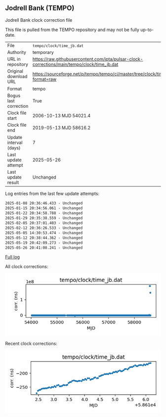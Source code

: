 
## Jodrell Bank (TEMPO)

Jodrell Bank clock correction file

This file is pulled from the TEMPO repository and may not be fully
up-to-date.

|     |     |
|:--- |:--- |
| File | `tempo/clock/time_jb.dat` |
| Authority | temporary |
| URL in repository | <https://raw.githubusercontent.com/ipta/pulsar-clock-corrections/main/tempo/clock/time_jb.dat> |
| Original download URL | <https://sourceforge.net/p/tempo/tempo/ci/master/tree/clock/time_jb.dat?format=raw> |
| Format | tempo |
| Bogus last correction | True |
| Clock file start | 2006-10-13 MJD 54021.4 |
| Clock file end | 2019-05-13 MJD 58616.2 |
| Update interval (days) | 7 |
| Last update attempt | 2025-05-26 |
| Last update result | Unchanged |

Log entries from the last few update attempts:
```
2025-01-08 20:36:46.433 - Unchanged
2025-01-15 20:34:56.061 - Unchanged
2025-01-22 20:34:58.788 - Unchanged
2025-01-29 20:35:38.559 - Unchanged
2025-02-05 20:37:01.403 - Unchanged
2025-02-12 20:36:26.533 - Unchanged
2025-05-05 14:30:53.474 - Unchanged
2025-05-12 20:38:44.362 - Unchanged
2025-05-19 20:42:09.273 - Unchanged
2025-05-26 20:41:00.241 - Unchanged
```
[Full log](https://raw.githubusercontent.com/ipta/pulsar-clock-corrections/main/log/tempo/clock/time_jb.dat.log)


All clock corrections:

![plot of all clock corrections](time_jb.dat.png "All corrections")

Recent clock corrections:

![plot of recent clock corrections](time_jb.dat.short.png "Recent corrections")

